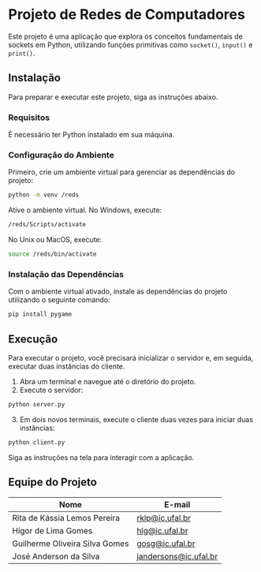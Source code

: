 
# Projeto de Redes de Computadores

Este projeto é uma aplicação que explora os conceitos fundamentais de sockets em Python, utilizando funções primitivas como `socket()`, `input()` e `print()`.

## Instalação

Para preparar e executar este projeto, siga as instruções abaixo.

### Requisitos

É necessário ter Python instalado em sua máquina.

### Configuração do Ambiente

Primeiro, crie um ambiente virtual para gerenciar as dependências do projeto:

```bash
python -m venv /reds
```

Ative o ambiente virtual. No Windows, execute:

```bash
/reds/Scripts/activate
```

No Unix ou MacOS, execute:

```bash
source /reds/bin/activate
```

### Instalação das Dependências

Com o ambiente virtual ativado, instale as dependências do projeto utilizando o seguinte comando:

```bash
pip install pygame
```

## Execução

Para executar o projeto, você precisará inicializar o servidor e, em seguida, executar duas instâncias do cliente.

1. Abra um terminal e navegue até o diretório do projeto.
2. Execute o servidor:

```bash
python server.py
```

3. Em dois novos terminais, execute o cliente duas vezes para iniciar duas instâncias:

```bash
python client.py
```

Siga as instruções na tela para interagir com a aplicação.

## Equipe do Projeto

| Nome                          | E-mail                |
| ----------------------------- | --------------------- |
| Rita de Kássia Lemos Pereira  | rklp@ic.ufal.br       |
| Higor de Lima Gomes           | hlg@ic.ufal.br        |
| Guilherme Oliveira Silva Gomes| gosg@ic.ufal.br       |
| José Anderson da Silva        | jandersons@ic.ufal.br |